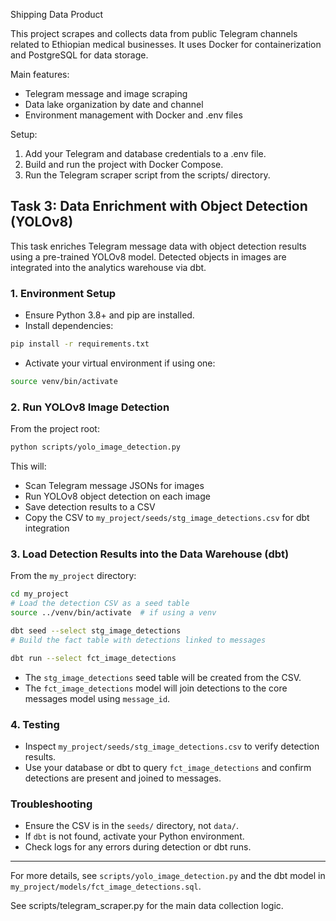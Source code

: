 Shipping Data Product

This project scrapes and collects data from public Telegram channels related to Ethiopian medical businesses. 
It uses Docker for containerization and PostgreSQL for data storage.

Main features:
- Telegram message and image scraping
- Data lake organization by date and channel
- Environment management with Docker and .env files

Setup:
1. Add your Telegram and database credentials to a .env file.
2. Build and run the project with Docker Compose.
3. Run the Telegram scraper script from the scripts/ directory.


## Task 3: Data Enrichment with Object Detection (YOLOv8)

This task enriches Telegram message data with object detection results using a pre-trained YOLOv8 model. Detected objects in images are integrated into the analytics warehouse via dbt.

### 1. Environment Setup

- Ensure Python 3.8+ and pip are installed.
- Install dependencies:

```sh
pip install -r requirements.txt
```

- Activate your virtual environment if using one:
```sh
source venv/bin/activate
```

### 2. Run YOLOv8 Image Detection

From the project root:
```sh
python scripts/yolo_image_detection.py
```
This will:
- Scan Telegram message JSONs for images
- Run YOLOv8 object detection on each image
- Save detection results to a CSV
- Copy the CSV to `my_project/seeds/stg_image_detections.csv` for dbt integration

### 3. Load Detection Results into the Data Warehouse (dbt)

From the `my_project` directory:
```sh
cd my_project
# Load the detection CSV as a seed table
source ../venv/bin/activate  # if using a venv

dbt seed --select stg_image_detections
# Build the fact table with detections linked to messages

dbt run --select fct_image_detections
```

- The `stg_image_detections` seed table will be created from the CSV.
- The `fct_image_detections` model will join detections to the core messages model using `message_id`.

### 4. Testing
- Inspect `my_project/seeds/stg_image_detections.csv` to verify detection results.
- Use your database or dbt to query `fct_image_detections` and confirm detections are present and joined to messages.

### Troubleshooting
- Ensure the CSV is in the `seeds/` directory, not `data/`.
- If `dbt` is not found, activate your Python environment.
- Check logs for any errors during detection or dbt runs.

---

For more details, see `scripts/yolo_image_detection.py` and the dbt model in `my_project/models/fct_image_detections.sql`.

See scripts/telegram_scraper.py for the main data collection logic.